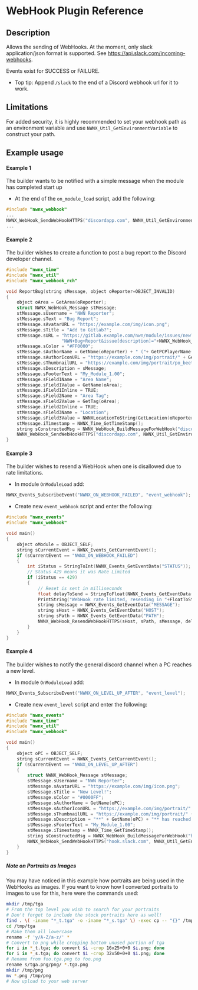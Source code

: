 # WebHook Plugin Reference

## Description

Allows the sending of WebHooks. At the moment, only slack application/json format is supported. See https://api.slack.com/incoming-webhooks.

Events exist for SUCCESS or FAILURE.

- Top tip: Append `/slack` to the end of a Discord webhook url for it to work.

## Limitations

For added security, it is highly recommended to set your webhook path as an environment variable and use `NWNX_Util_GetEnvironmentVariable` to construct your path.

## Example usage

#### Example 1
The builder wants to be notified with a simple message when the module has completed start up
* At the end of the `on_module_load` script, add the following:
```c
#include "nwnx_webhook"
...
NWNX_WebHook_SendWebHookHTTPS("discordapp.com", NWNX_Util_GetEnvironmentVariable("NWNX_WEBHOOK_DEVELOPER_CHANNEL"), "Module has completed start up.");
...
```

#### Example 2

The builder wishes to create a function to post a bug report to the Discord developer channel.

```c
#include "nwnx_time"
#include "nwnx_util"
#include "nwnx_webhook_rch"

void ReportBug(string sMessage, object oReporter=OBJECT_INVALID)
{
    object oArea = GetArea(oReporter);
    struct NWNX_WebHook_Message stMessage;
    stMessage.sUsername = "NWN Reporter";
    stMessage.sText = "Bug Report";
    stMessage.sAvatarURL = "https://example.com/img/icon.png";
    stMessage.sTitle = "Add to Gitlab?";
    stMessage.sURL = "https://gitlab.example.com/nwn/module/issues/new?issue[title]="+
                     "NWN+Bug+Report&issue[description]="+NWNX_WebHook_EncodeURL(sMessage);
    stMessage.sColor = "#FF0000";
    stMessage.sAuthorName = GetName(oReporter) + " ("+ GetPCPlayerName(oReporter)+")";
    stMessage.sAuthorIconURL = "https://example.com/img/portrait/" + GetStringLowerCase(GetPortraitResRef(oReporter)) + "t.png";
    stMessage.sThumbnailURL = "https://example.com/img/portrait/po_beetle_s.png";
    stMessage.sDescription = sMessage;
    stMessage.sFooterText = "My_Module_1.00";
    stMessage.sField1Name = "Area Name";
    stMessage.sField1Value = GetName(oArea);
    stMessage.iField1Inline = TRUE;
    stMessage.sField2Name = "Area Tag";
    stMessage.sField2Value = GetTag(oArea);
    stMessage.iField2Inline = TRUE;
    stMessage.sField3Name = "Location";
    stMessage.sField3Value = NWNXLocationToString(GetLocation(oReporter));
    stMessage.iTimestamp = NWNX_Time_GetTimeStamp();
    string sConstructedMsg = NWNX_WebHook_BuildMessageForWebHook("discordapp.com", NWNX_Util_GetEnvironmentVariable("NWNX_WEBHOOK_DEVELOPER_CHANNEL"), stMessage);
    NWNX_WebHook_SendWebHookHTTPS("discordapp.com", NWNX_Util_GetEnvironmentVariable("NWNX_WEBHOOK_DEVELOPER_CHANNEL"), sConstructedMsg);
}

```

#### Example 3
The builder wishes to resend a WebHook when one is disallowed due to rate limitations.
* In module `OnModuleLoad` add:
```c
NWNX_Events_SubscribeEvent("NWNX_ON_WEBHOOK_FAILED", "event_webhook");
```
* Create new `event_webhook` script and enter the following:
```c
#include "nwnx_events"
#include "nwnx_webhook"

void main()
{
    object oModule = OBJECT_SELF;
    string sCurrentEvent = NWNX_Events_GetCurrentEvent();
    if (sCurrentEvent == "NWNX_ON_WEBHOOK_FAILED")
    {
        int iStatus = StringToInt(NWNX_Events_GetEventData("STATUS"));
        // Status 429 means it was Rate Limited
        if (iStatus == 429)
        {
            // Reset is sent in milliseconds
            float delayToSend = StringToFloat(NWNX_Events_GetEventData("RETRY_AFTER")) / 1000.0f;
            PrintString("WebHook rate limited, resending in "+FloatToString(delayToSend)+" seconds.");
            string sMessage = NWNX_Events_GetEventData("MESSAGE");
            string sHost = NWNX_Events_GetEventData("HOST");
            string sPath = NWNX_Events_GetEventData("PATH");
            NWNX_WebHook_ResendWebHookHTTPS(sHost, sPath, sMessage, delayToSend);
        }
    }
}
```

#### Example 4
The builder wishes to notify the general discord channel when a PC reaches a new level.
* In module `OnModuleLoad` add:
```c
NWNX_Events_SubscribeEvent("NWNX_ON_LEVEL_UP_AFTER", "event_level");
```
* Create new `event_level` script and enter the following:
```c
#include "nwnx_events"
#include "nwnx_time"
#include "nwnx_util"
#include "nwnx_webhook"

void main()
{
    object oPC = OBJECT_SELF;
    string sCurrentEvent = NWNX_Events_GetCurrentEvent();
    if (sCurrentEvent == "NWNX_ON_LEVEL_UP_AFTER")
    {
        struct NWNX_WebHook_Message stMessage;
        stMessage.sUsername = "NWN Reporter";
        stMessage.sAvatarURL = "https://example.com/img/icon.png";
        stMessage.sTitle = "New Level!";
        stMessage.sColor = "#0000FF";
        stMessage.sAuthorName = GetName(oPC);
        stMessage.sAuthorIconURL = "https://example.com/img/portrait/" + GetStringLowerCase(GetPortraitResRef(oPC)) + "t.png";
        stMessage.sThumbnailURL = "https://example.com/img/portrait/" + GetStringLowerCase(GetPortraitResRef(oPC)) + "s.png";
        stMessage.sDescription = "**" + GetName(oPC) + "** has reached level **"+IntToString(GetHitDice(oPC))+"**! :tada:";
        stMessage.sFooterText = "My_Module_1.00";
        stMessage.iTimestamp = NWNX_Time_GetTimeStamp();
        string sConstructedMsg = NWNX_WebHook_BuildMessageForWebHook("hook.slack.com", NWNX_Util_GetEnvironmentVariable("NWNX_WEBHOOK_PUBLIC_CHANNEL"), stMessage);
        NWNX_WebHook_SendWebHookHTTPS("hook.slack.com", NWNX_Util_GetEnvironmentVariable("NWNX_WEBHOOK_PUBLIC_CHANNEL"), sConstructedMsg);
    }
}
```

##### Note on Portraits as Images
You may have noticed in this example how portraits are being used in the WebHooks as images. If you want to know how I converted portraits to images to use for this, here were the commands used:
```bash
mkdir /tmp/tga
# From the top level you wish to search for your portraits
# Don't forget to include the stock portraits here as well!
find . \( -iname "*_t.tga" -o -iname "*_s.tga" \) -exec cp -- "{}" /tmp/tga \;
cd /tmp/tga
# Make them all lowercase
rename -f 'y/A-Z/a-z/' *
# Convert to png while cropping bottom unused portion of tga
for i in *_t.tga; do convert $i -crop 16x25+0+0 $i.png; done
for i in *_s.tga; do convert $i -crop 32x50+0+0 $i.png; done
# Rename from foo.tga.png to foo.png
rename s/tga.png/png/ *.tga.png
mkdir /tmp/png
mv *.png /tmp/png
# Now upload to your web server
```